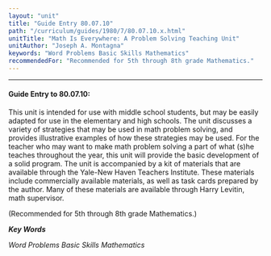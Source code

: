 ```yaml
---
layout: "unit"
title: "Guide Entry 80.07.10"
path: "/curriculum/guides/1980/7/80.07.10.x.html"
unitTitle: "Math Is Everywhere: A Problem Solving Teaching Unit"
unitAuthor: "Joseph A. Montagna"
keywords: "Word Problems Basic Skills Mathematics"
recommendedFor: "Recommended for 5th through 8th grade Mathematics."
---
```

<body>
<hr/>
<h4>
Guide Entry to 80.07.10:
</h4>
This unit is intended for use with middle school students, but may be easily adapted for use in the elementary and high schools.  The unit discusses a variety of strategies that may be used in math problem solving, and provides illustrative examples of how these strategies may be used.  For the teacher who may want to make math problem solving a part of what (s)he teaches throughout the year, this unit will provide the basic development of a solid program.  The unit is accompanied by a kit of materials that are available through the Yale-New Haven Teachers Institute.  These materials include commercially available materials, as well as task cards prepared by the author.  Many of these materials are available through Harry Levitin, math supervisor.
<p>
(Recommended for 5th through 8th grade Mathematics.)
</p>
<p>
<b>
<i>
Key Words
</i>
</b>
<br/>
</p>
<p>
<i>
Word Problems Basic Skills Mathematics
</i>
</p>
</body>